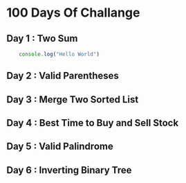 # 100 Days Of Challange 

## Day 1 : Two Sum
``` js 
    console.log("Hello World")
```
## Day 2 : Valid Parentheses
## Day 3 : Merge Two Sorted List
## Day 4 : Best Time to Buy and Sell Stock
## Day 5 : Valid Palindrome
## Day 6 : Inverting Binary Tree